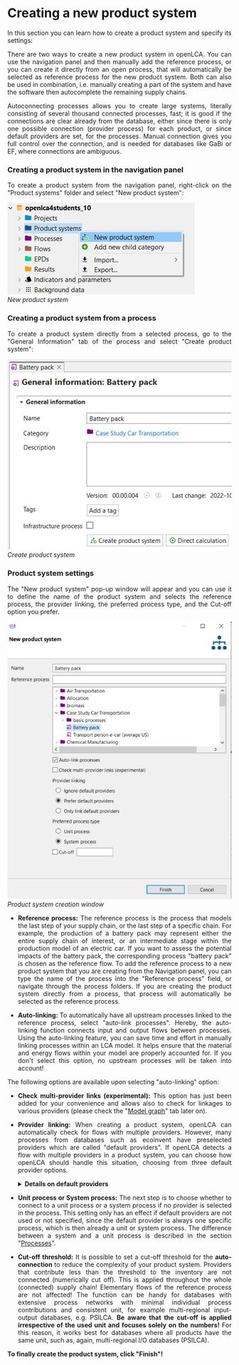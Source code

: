 # Creating a new product system

<div style='text-align: justify;'>

In this section you can learn how to create a product system and specify its settings:

There are two ways to create a new product system in openLCA. You can use the navigation panel and then manually add the reference process, or you can create it directly from an open process, that will automatically be selected as reference process for the new product system. Both can also be used in combination, i.e. manually creating a part of the system and have the software then autocomplete the remaining supply chains. 

Autoconnecting processes allows you to create large systems, literally consisting of several thousand connected processes, fast; it is good if the connections are clear already from the database, either since there is only one possible connection (provider process) for each product, or since default providers are set, for the processes. Manual connection gives you full control over the connection, and is needed for databases like GaBi or EF, where connections are ambiguous.

### Creating a product system in the navigation panel

To create a product system from the navigation panel, right-click on the "Product systems" folder and select "New product system":

![](../media/new_product_system.png)
<br>_New product system_

### Creating a product system from a process

To create a product system directly from a selected process, go to the "General Information" tab of the process and select "Create product system":

![](../media/create_product_system.png)
<br>_Create product system_

### Product system settings

The "New product system" pop-up window will appear and you can use it to define the name of the product system and selects the reference process, the provider linking, the preferred process type, and the Cut-off option you prefer.

![](../media/new_product_system_2.png)
<br>_Product system creation window_

- **Reference process:** The reference process is the process that models the last step of your supply chain, or the last step of a specific chain. For example, the production of a battery pack may represent either the entire supply chain of interest, or an intermediate stage within the production model of an electric car. If you want to assess the potential impacts of the battery pack, the corresponding process "battery pack" is chosen as the reference flow. To add the reference process to a new product system that you are creating from the Navigation panel, you can type the name of the process into the "Reference process" field, or navigate through the process folders. If you are creating the product system directly from a process, that process will automatically be selected as the reference process.
					
- **Auto-linking:** To automatically have all upstream processes linked to the reference process, select "auto-link processes". Hereby, the auto-linking function connects input and output flows between processes. Using the auto-linking feature, you can save time and effort in manually linking processes within an LCA model. It helps ensure that the material and energy flows within your model are properly accounted for. If you don't select this option, no upstream processes will be taken into account! 

The following options are available upon selecting "auto-linking" option:

- **Check multi-provider links (experimental):** This option has just been added for your convenience and allows also to check for linkages to various providers (please check the "[Model graph](../prod_sys/model_graph.md)" tab later on).

- **Provider linking:** When creating a product system, openLCA can automatically check for flows with multiple providers. However, many processes from databases such as ecoinvent have preselected providers which are called "default providers". If openLCA detects a flow with multiple providers in a product system, you can choose how openLCA should handle this situation, choosing from three default provider options.

	<details>
	<summary><b>Details on default providers</b></summary>

	
	-   **Only link default providers**: openLCA will exclusively create links between processes that share input and output flows from the default providers.

	-   **Prefer default providers**: openLCA will give priority to creating connections using data from the default providers. However, if there are no default providers set, openLCA will consider other providers to establish connections.

	-   **Ignore default providers**: openLCA completely disregards the default providers during the auto-linking process. The first suitable process connection found will be used then in each case. 

	After creating a product system, it is possible to add and delete connections in theit is possible to add and delete connections in the ["Model graph"](../prod_sys/model_graph.md) tab.

</details>



- **Unit process or System process:** The next step is to choose whether to connect to a unit process or a system process if no provider is selected in the process. This setting only has an effect if default providers are not used or not specified, since the default provider is always one specific process, which is then already a unit or system process. The difference between a system and a unit process is described in the section "[Processes](../processes/index.html)".

- **Cut-off threshold:** It is possible to set a cut-off threshold for the **auto-connection** to reduce the complexity of your product system. Providers that contribute less than the threshold to the inventory are not connected (numerically cut off). This is applied throughout the whole (connected) supply chain! Elementary flows of the reference process are not affected! The function can be handy for databases with extensive process networks with minimal individual process contributions and consistent unit, for example multi-regional input-output databases, e.g. PSILCA. **Be aware that the cut-off is applied irrespective of the used unit and focuses solely on the numbers!** For this reason, it works best for databases where all products have the same unit, such as, again, multi-regional I/O databases (PSILCA).


**To finally create the product system, click "Finish"!**



</div>
